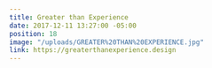 ```yaml
---
title: Greater than Experience
date: 2017-12-11 13:27:00 -05:00
position: 18
image: "/uploads/GREATER%20THAN%20EXPERIENCE.jpg"
link: https://greaterthanexperience.design
---
```


